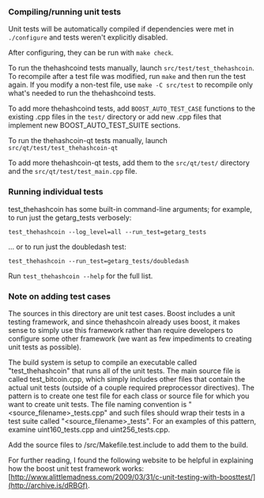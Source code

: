 ### Compiling/running unit tests

Unit tests will be automatically compiled if dependencies were met in `./configure`
and tests weren't explicitly disabled.

After configuring, they can be run with `make check`.

To run the thehashcoind tests manually, launch `src/test/test_thehashcoin`. To recompile
after a test file was modified, run `make` and then run the test again. If you
modify a non-test file, use `make -C src/test` to recompile only what's needed
to run the thehashcoind tests.

To add more thehashcoind tests, add `BOOST_AUTO_TEST_CASE` functions to the existing
.cpp files in the `test/` directory or add new .cpp files that
implement new BOOST_AUTO_TEST_SUITE sections.

To run the thehashcoin-qt tests manually, launch `src/qt/test/test_thehashcoin-qt`

To add more thehashcoin-qt tests, add them to the `src/qt/test/` directory and
the `src/qt/test/test_main.cpp` file.

### Running individual tests

test_thehashcoin has some built-in command-line arguments; for
example, to run just the getarg_tests verbosely:

    test_thehashcoin --log_level=all --run_test=getarg_tests

... or to run just the doubledash test:

    test_thehashcoin --run_test=getarg_tests/doubledash

Run `test_thehashcoin --help` for the full list.

### Note on adding test cases

The sources in this directory are unit test cases.  Boost includes a
unit testing framework, and since thehashcoin already uses boost, it makes
sense to simply use this framework rather than require developers to
configure some other framework (we want as few impediments to creating
unit tests as possible).

The build system is setup to compile an executable called "test_thehashcoin"
that runs all of the unit tests.  The main source file is called
test_bitcoin.cpp, which simply includes other files that contain the
actual unit tests (outside of a couple required preprocessor
directives).  The pattern is to create one test file for each class or
source file for which you want to create unit tests.  The file naming
convention is "<source_filename>_tests.cpp" and such files should wrap
their tests in a test suite called "<source_filename>_tests".  For an
examples of this pattern, examine uint160_tests.cpp and
uint256_tests.cpp.

Add the source files to /src/Makefile.test.include to add them to the build.

For further reading, I found the following website to be helpful in
explaining how the boost unit test framework works:
[http://www.alittlemadness.com/2009/03/31/c-unit-testing-with-boosttest/](http://archive.is/dRBGf).

